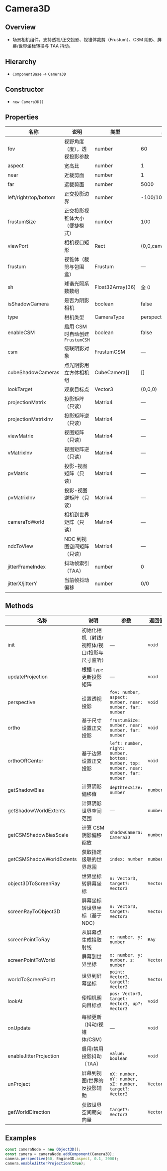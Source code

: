 # Camera3D

## Overview
- 场景相机组件，支持透视/正交投影、视锥体裁剪（Frustum）、CSM 阴影、屏幕/世界坐标转换与 TAA 抖动。

## Hierarchy
- `ComponentBase` → `Camera3D`

## Constructor
- `new Camera3D()`

## Properties
| 名称 | 说明 | 类型 | 默认值 | 可选值 |
| --- | --- | --- | --- | --- |
| fov | 视野角度（度），透视投影参数 | number | 60 | 任意数值 |
| aspect | 宽高比 | number | 1 | — |
| near | 近裁剪面 | number | 1 | > 0 |
| far | 远裁剪面 | number | 5000 | > near |
| left/right/top/bottom | 正交投影边界 | number | -100/100/100/-100 | — |
| frustumSize | 正交投影视锥体大小（便捷模式） | number | 100 | — |
| viewPort | 相机视口矩形 | Rect | (0,0,canvasW,canvasH) | — |
| frustum | 视锥体（裁剪与包围盒） | Frustum | — | — |
| sh | 球谐光照系数数组 | Float32Array(36) | 全 0 | — |
| isShadowCamera | 是否为阴影相机 | boolean | false | true/false |
| type | 相机类型 | CameraType | perspective | perspective/ortho |
| enableCSM | 启用 CSM 时自动创建 `FrustumCSM` | boolean | false | true/false |
| csm | 级联阴影对象 | FrustumCSM | — | — |
| cubeShadowCameras | 点光阴影用立方体相机组 | CubeCamera[] | [] | — |
| lookTarget | 观察目标点 | Vector3 | (0,0,0) | — |
| projectionMatrix | 投影矩阵（只读） | Matrix4 | — | — |
| projectionMatrixInv | 投影矩阵逆（只读） | Matrix4 | — | — |
| viewMatrix | 视图矩阵（只读） | Matrix4 | — | — |
| vMatrixInv | 视图矩阵逆（只读） | Matrix4 | — | — |
| pvMatrix | 投影-视图矩阵（只读） | Matrix4 | — | — |
| pvMatrixInv | 投影-视图逆矩阵（只读） | Matrix4 | — | — |
| cameraToWorld | 相机到世界矩阵（只读） | Matrix4 | — | — |
| ndcToView | NDC 到视图空间矩阵（只读） | Matrix4 | — | — |
| jitterFrameIndex | 抖动帧索引（TAA） | number | 0 | — |
| jitterX/jitterY | 当前帧抖动偏移 | number | 0/0 | — |

## Methods
| 名称 | 说明 | 参数 | 返回值 |
| --- | --- | --- | --- |
| init | 初始化相机（射线/视锥体/视口/投影与尺寸监听） | — | `void` |
| updateProjection | 根据 `type` 更新投影矩阵 | — | `void` |
| perspective | 设置透视投影 | `fov: number, aspect: number, near: number, far: number` | `void` |
| ortho | 基于尺寸设置正交投影 | `frustumSize: number, near: number, far: number` | `void` |
| orthoOffCenter | 基于边界设置正交投影 | `left: number, right: number, bottom: number, top: number, near: number, far: number` | `void` |
| getShadowBias | 计算阴影偏移值 | `depthTexSize: number` | `number` |
| getShadowWorldExtents | 计算阴影世界空间范围 | — | `number` |
| getCSMShadowBiasScale | 计算 CSM 阴影偏移缩放 | `shadowCamera: Camera3D` | `number` |
| getCSMShadowWorldExtents | 获取指定级联的世界范围 | `index: number` | `number` |
| object3DToScreenRay | 世界坐标转屏幕坐标 | `n: Vector3, target?: Vector3` | `Vector3` |
| screenRayToObject3D | 屏幕坐标转世界坐标（基于 NDC） | `n: Vector3, target?: Vector3` | `Vector3` |
| screenPointToRay | 从屏幕点生成拾取射线 | `x: number, y: number` | `Ray` |
| screenPointToWorld | 屏幕到世界坐标 | `x: number, y: number, z: number` | `Vector3` |
| worldToScreenPoint | 世界到屏幕坐标 | `point: Vector3, target?: Vector3` | `Vector3` |
| lookAt | 使相机朝向目标点 | `pos: Vector3, target: Vector3, up?: Vector3` | `void` |
| onUpdate | 每帧更新（抖动/视锥体/CSM） | — | `void` |
| enableJitterProjection | 启用/禁用投影抖动（TAA） | `value: boolean` | `void` |
| unProject | 屏幕到视图/世界的反投影辅助 | `nX: number, nY: number, sZ: number, target?: Vector3` | `Vector3` |
| getWorldDirection | 获取世界空间朝向向量 | `target?: Vector3` | `Vector3` |

## Examples
```ts
const cameraNode = new Object3D();
const camera = cameraNode.addComponent(Camera3D);
camera.perspective(60, Engine3D.aspect, 0.1, 2000);
camera.enableJitterProjection(true);
```


